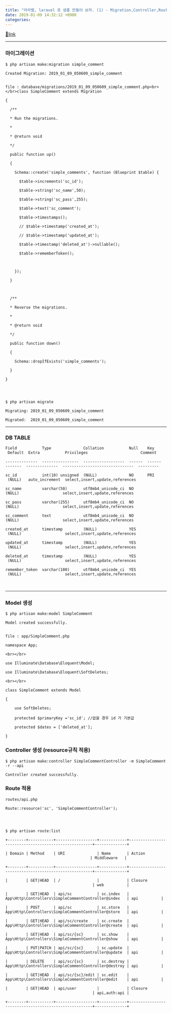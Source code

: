 ```yaml
---
title: "라라벨, laravel 로 샘플 만들어 보자. (1) - Migration,Controller,Route"
date: 2019-01-09 14:32:12 +0900
categories: 
---
```

[🔗link](http://www.mins01.com/mh/tech/read/1240)
***


### 마이그레이션

    $ php artisan make:migration simple_comment
    
    Created Migration: 2019_01_09_050609_simple_comment
    

    file : database/migrations/2019_01_09_050609_simple_comment.php<br></br>class SimpleComment extends Migration
    
    {
    
      /**
    
      * Run the migrations.
    
      *
    
      * @return void
    
      */
    
      public function up()
    
      {
    
        Schema::create('simple_comments', function (Blueprint $table) {
    
          $table->increments('sc_id');
    
          $table->string('sc_name',50);
    
          $table->string('sc_pass',255);
    
          $table->text('sc_comment');
    
          $table->timestamps();
    
          // $table->timestamp('created_at');
    
          // $table->timestamp('updated_at');
    
          $table->timestamp('deleted_at')->nullable();
    
          $table->rememberToken();
    
          
    
        });
    
      }
    
      
    
      /**
    
      * Reverse the migrations.
    
      *
    
      * @return void
    
      */
    
      public function down()
    
      {
    
        Schema::dropIfExists('simple_comments');
    
      }
    
    }
    
    
    

    $ php artisan migrate
    
    Migrating: 2019_01_09_050609_simple_comment
    
    Migrated:  2019_01_09_050609_simple_comment
    

  
- - - - - -

### DB TABLE

    Field           Type              Collation           Null    Key     Default  Extra           Privileges                       Comment  
    
    --------------  ----------------  ------------------  ------  ------  -------  --------------  -------------------------------  ---------
    
    sc_id           int(10) unsigned  (NULL)              NO      PRI     (NULL)   auto_increment  select,insert,update,references           
    
    sc_name         varchar(50)       utf8mb4_unicode_ci  NO              (NULL)                   select,insert,update,references           
    
    sc_pass         varchar(255)      utf8mb4_unicode_ci  NO              (NULL)                   select,insert,update,references           
    
    sc_comment      text              utf8mb4_unicode_ci  NO              (NULL)                   select,insert,update,references           
    
    created_at      timestamp         (NULL)              YES             (NULL)                   select,insert,update,references           
    
    updated_at      timestamp         (NULL)              YES             (NULL)                   select,insert,update,references           
    
    deleted_at      timestamp         (NULL)              YES             (NULL)                   select,insert,update,references           
    
    remember_token  varchar(100)      utf8mb4_unicode_ci  YES             (NULL)                   select,insert,update,references    
    

       



- - - - - -

### Model 생성

    $ php artisan make:model SimpleComment
    
    Model created successfully.
    

    file : app/SimpleComment.php
    
    namespace App;
    
    <br></br>
    
    use Illuminate\Database\Eloquent\Model;
    
    use Illuminate\Database\Eloquent\SoftDeletes;
    
    <br></br>
    
    class SimpleComment extends Model
    
    {
    
    	use SoftDeletes;
    
    	protected $primaryKey ='sc_id'; //없을 경우 id 가 기본값
    
    	protected $dates = ['deleted_at'];
    
    }
    
    
    

### Controller 생성 (resource규칙 적용)

    $ php artisan make:controller SimpleCommentController -m SimpleComment -r --api
    
    Controller created successfully.
    
    
    

### Route 적용

    routes/api.php
    
    Route::resource('sc', 'SimpleCommentController');
    

  
  
    $ php artisan route:list
    
    +--------+-----------+------------------+------------+------------------------------------------------------+--------------+
    
    | Domain | Method    | URI              | Name       | Action                                               | Middleware   |
    
    +--------+-----------+------------------+------------+------------------------------------------------------+--------------+
    
    |        | GET|HEAD  | /                |            | Closure                                              | web          |
    
    |        | GET|HEAD  | api/sc           | sc.index   | App\Http\Controllers\SimpleCommentController@index   | api          |
    
    |        | POST      | api/sc           | sc.store   | App\Http\Controllers\SimpleCommentController@store   | api          |
    
    |        | GET|HEAD  | api/sc/create    | sc.create  | App\Http\Controllers\SimpleCommentController@create  | api          |
    
    |        | GET|HEAD  | api/sc/{sc}      | sc.show    | App\Http\Controllers\SimpleCommentController@show    | api          |
    
    |        | PUT|PATCH | api/sc/{sc}      | sc.update  | App\Http\Controllers\SimpleCommentController@update  | api          |
    
    |        | DELETE    | api/sc/{sc}      | sc.destroy | App\Http\Controllers\SimpleCommentController@destroy | api          |
    
    |        | GET|HEAD  | api/sc/{sc}/edit | sc.edit    | App\Http\Controllers\SimpleCommentController@edit    | api          |
    
    |        | GET|HEAD  | api/user         |            | Closure                                              | api,auth:api |
    
    +--------+-----------+------------------+------------+------------------------------------------------------+--------------+
    

  
  
  


